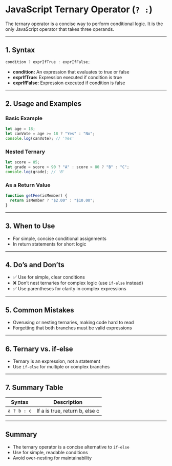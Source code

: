# JavaScript Ternary Operator (`? :`)

The ternary operator is a concise way to perform conditional logic. It is the only JavaScript operator that takes three operands.

---

## 1. Syntax

```js
condition ? exprIfTrue : exprIfFalse;
```

- **condition:** An expression that evaluates to true or false
- **exprIfTrue:** Expression executed if condition is true
- **exprIfFalse:** Expression executed if condition is false

---

## 2. Usage and Examples

### Basic Example

```js
let age = 18;
let canVote = age >= 18 ? "Yes" : "No";
console.log(canVote); // 'Yes'
```

### Nested Ternary

```js
let score = 85;
let grade = score > 90 ? "A" : score > 80 ? "B" : "C";
console.log(grade); // 'B'
```

### As a Return Value

```js
function getFee(isMember) {
  return isMember ? "$2.00" : "$10.00";
}
```

---

## 3. When to Use

- For simple, concise conditional assignments
- In return statements for short logic

---

## 4. Do’s and Don’ts

- ✅ Use for simple, clear conditions
- ❌ Don’t nest ternaries for complex logic (use `if-else` instead)
- ✅ Use parentheses for clarity in complex expressions

---

## 5. Common Mistakes

- Overusing or nesting ternaries, making code hard to read
- Forgetting that both branches must be valid expressions

---

## 6. Ternary vs. if-else

- Ternary is an expression, not a statement
- Use `if-else` for multiple or complex branches

---

## 7. Summary Table

| Syntax      | Description                    |
| ----------- | ------------------------------ |
| `a ? b : c` | If a is true, return b, else c |

---

## Summary

- The ternary operator is a concise alternative to `if-else`
- Use for simple, readable conditions
- Avoid over-nesting for maintainability
